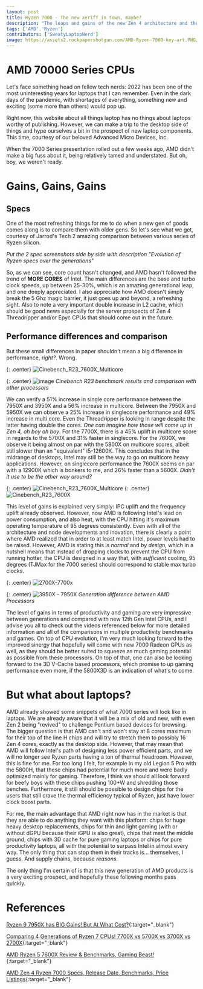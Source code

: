 ```yaml
---
layout: post
title: Ryzen 7000 - The new xeriff in town, maybe?
description: "The leaps and gains of the new Zen 4 architecture and the potential prospects for laptops"
tags: ['AMD'.'Ryzen']
contributors: ['SweatyLaptopNerd']
image: https://assets2.rockpapershotgun.com/AMD-Ryzen-7000-key-art.PNG/BROK/thumbnail/1200x1200/quality/100/AMD-Ryzen-7000-key-art.PNG
---
```

# AMD 70000 Series CPUs

Let's face something head on fellow tech nerds: 2022 has been one of the most uninteresting years for laptops that I can remember. Even in the dark days of the pandemic, with shortages of everything, something new and exciting (some more than others) would pop up.

Right now, this website about all things laptop has no things about laptops worthy of publishing. However, we can make a trip to the desktop side of things and hype ourselves a bit in the prospect of new laptop components. This time, courtesy of our beloved Advanced Micro Devices, Inc.

When the 7000 Series presentation rolled out a few weeks ago, AMD didn't make a big fuss about it, being relatively tamed and understated. But oh, boy, we weren't ready.

# Gains, Gains, Gains

## Specs

One of the most refreshing things for me to do when a new gen of goods comes along is to compare them with older gens. So let's see what we get, courtesy of Jarrod's Tech 2 amazing comparison between various series of Ryzen silicon.

*Put the 2 spec screenshots side by side with description "Evolution of Ryzen specs over the generations"*

So, as we can see, core count hasn't changed, and AMD hasn't followed the trend of **MORE CORES** of Intel. The main differences are the base and turbo clock speeds, up between 25-30%, which is an amazing generational leap, and one deeply appreciated. I also appreciate how AMD doesn't simply break the 5 Ghz magic barrier, it just goes up and beyond, a refreshing sight.
Also to note a very important double increase in L2 cache, which should be good news especially for the server prospects of Zen 4 Threadripper and/or Epyc CPUs that should come out in the future.

## Performance differences and comparison

But these small differences in paper shouldn't mean a big difference in performance, *right?*. Wrong.

{: .center}
![Cinebench_R23_7600X_Multicore](https://cdn.discordapp.com/attachments/859325866239852575/1024361774604112015/Cinebench_R23_7600X_Multicore.png)

{: .center}
![image](https://media.discordapp.net/attachments/859325866239852575/1024361775065481226/Cinebench_R23_7600X_Singlecore.png?width=873&height=487)
*Cinebench R23 benchmark results and comparison with other processors*

We can verify a 51% increase in single core performance between the 7950X and 3950X and a 56% increase in multicore. Between the 7950X and 5950X we can observe a 25% increase in singlecore performance and 49% increase in multi core. Even the Threadripper is looking in range despite the latter having double the cores. *One can imagine how those will come up in Zen 4, oh boy oh boy*.
For the 7700X, there is a 45% uplift in multicore score in regards to the 5700X and 31% faster in singlecore.
For the 7600X, we observe it being almost on par with the 5800X on multicore scores, albeit still slower than an "equivalent" i5-12600K. This concludes that in the midrange of desktops, Intel may still be the way to go on multicore heavy applications. However, on singlecore performance the 7600X seems on par with a 12900K which is bonkers to me, and 26% faster than a 5600X. *Didn't it use to be the other way around?*

{: .center}
![Cinebench_R23_7600X_Multicore](https://cdn.discordapp.com/attachments/859325866239852575/1024361775531036692/Cinebench_R23_x700_series.png)
{: .center}
![Cinebench_R23_7600X](https://cdn.discordapp.com/attachments/859325866239852575/1024361776042745976/Cinebench_R23_x950_Series.png)

This level of gains is explained very simply: IPC uplift and the frequency uplift already observed. However, now AMD is following Intel's lead on power consumption, and also heat, with the CPU hitting it's maximum operating temperature of 95 degrees consistently. Even with all of the architecture and node developments and inovation, there is clearly a point where AMD realized that in order to at least match Intel, power levels had to be raised. However, AMD is stating this is *normal* and *by design*, which in a nutshell means that instead of dropping clocks to prevent the CPU from running hotter, the CPU is designed in a way that, with *sufficient* cooling, 95 degrees (TJMax for the 7000 series) should correspond to stable max turbo clocks. 

{: .center}
![2700X-7700x](https://cdn.discordapp.com/attachments/859325866239852575/1024361776550248468/Specs_x700_Series.png)

{: .center}
![3950X - 7950X](https://cdn.discordapp.com/attachments/859325866239852575/1024361777049378946/Specs_x950_Series.png)
*Generation difference between AMD Processors*

The level of gains in terms of productivity and gaming are very impressive between generations and compared with new 12th Gen Intel CPUs, and I advise you all to check out the videos referenced below for more detailed information and all of the comparisons in multiple productivity benchmarks and games.
On top of CPU evolution, I'm very much looking forward to the improved sinergy that hopefully will come with new 7000 Radeon GPUs as well, as they should be better suited to squeeze as much gaming potential as possible from these processors.
On top of that, one can also be looking forward to the 3D V-Cache based processors, which promise to up gaming performance even more, if the 5800X3D is an indication of what's to come.

# But what about laptops?

AMD already showed some snippets of what 7000 series will look like in laptops. We are already aware that it will be a mix of old and new, with even Zen 2 being "revived" to challenge Pentium based devices for browsing.
The bigger question is that AMD can't and won't stay at 8 cores maximum for their top of the line H chips and will try to stretch them to possibly 16 Zen 4 cores, exactly as the desktop side.
However, that may mean that AMD will follow Intel's path of designing less power efficient parts, and we will no longer see Ryzen parts having a ton of thermal headroom. However, this is fine for me.
For too long I felt, for example in my old Legion 5 Pro with the 5800H, that these chips had potential for much more and were badly optimized mainly for gaming.
Therefore, I think we should all look forward for beefy boys with these chips pushing 100+W and shredding those benches. Furthermore, it still should be possible to design chips for the users that still crave the thermal efficiency typical of Ryzen, just have lower clock boost parts.

For me, the main advantage that AMD right now has in the market is that they are able to do anything they want with this platform: chips for huge heavy desktop replacements, chips for thin and light gaming (with or without dGPU because their iGPU is also great), chips that meet the middle ground, chips with 3D cache for pure gaming laptops or chips for pure productivity laptops, all with the potential to surpass Intel in almost every way. The only thing that can stop them in their tracks is... themselves, I guess. And supply chains, because *reasons*.

The only thing I'm certain of is that this new generation of AMD products is a very exciting prospect, and hopefully these following months pass quickly.


# References

[Ryzen 9 7950X has BIG Gains! But At What Cost?](https://www.youtube.com/watch?v=kpqQBcofZkQ){:target="_blank"}

[Comparing 4 Generations of Ryzen 7 CPUs! 7700X vs 5700X vs 3700X vs 2700X](https://www.youtube.com/watch?v=pGy3A5-F8_8&t=41s){:target="_blank"}

[AMD Ryzen 5 7600X Review & Benchmarks, Gaming Beast!](https://www.youtube.com/watch?v=_WubXd2tXOA&t=1891s){:target="_blank"}

[AMD Zen 4 Ryzen 7000 Specs, Release Date, Benchmarks, Price Listings](https://www.tomshardware.com/news/amd-zen-4-ryzen-7000-release-date-specifications-pricing-benchmarks-all-we-know-specs){:target="_blank"}
